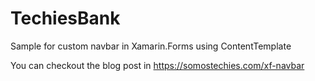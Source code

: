 # TechiesBank
Sample for custom navbar in Xamarin.Forms using ContentTemplate

You can checkout the blog post in https://somostechies.com/xf-navbar
